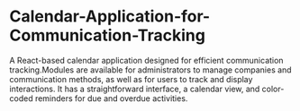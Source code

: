# Calendar-Application-for-Communication-Tracking
A React-based calendar application designed for efficient communication tracking.Modules are available for administrators to manage companies and communication methods, as well as for users to track and display interactions. It has a straightforward interface, a calendar view, and color-coded reminders for due and overdue activities.
